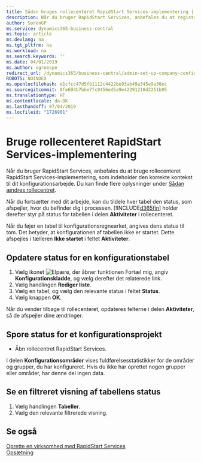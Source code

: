 ```yaml
---
title: Sådan bruges rollecenteret RapidStart Services-implementering | Microsoft Docs
description: Når du bruger RapidStart Services, anbefales du at registrere dit arbejde og bruge rollecenteret RapidStart Services-implementering, som indeholder den korrekte kontekst til dit konfigurationsarbejde.
author: SorenGP
ms.service: dynamics365-business-central
ms.topic: article
ms.devlang: na
ms.tgt_pltfrm: na
ms.workload: na
ms.search.keywords: ''
ms.date: 04/01/2019
ms.author: sgroespe
redirect_url: /dynamics365/business-central/admin-set-up-company-configuration
ROBOTS: NOINDEX
ms.openlocfilehash: e1cfcc47d5fb1112c4422be93ab49a345e9a30ec
ms.sourcegitcommit: 8fe694b7bbe7fc0456ed5a9e42291218d2251b05
ms.translationtype: HT
ms.contentlocale: da-DK
ms.lasthandoff: 07/04/2019
ms.locfileid: "1726901"
---
```

# <a name="use-the-rapidstart-services-implementer-role-center"></a>Bruge rollecenteret RapidStart Services-implementering
Når du bruger RapidStart Services, anbefales du at bruge rollecenteret RapidStart Services-implementering, som indeholder den korrekte kontekst til dit konfigurationsarbejde. Du kan finde flere oplysninger under [Sådan ændres rollecentret](ui-change-basic-settings.md#to-change-role-center).

Når du fortsætter med dit arbejde, kan du tildele hver tabel den status, som afspejler, hvor du befinder dig i processen. [!INCLUDE[d365fin](includes/d365fin_md.md)] holder derefter styr på status for tabellen i delen **Aktiviteter** i rollecenteret.  

Når du føjer en tabel til konfigurationsregnearket, angives dens status til tom. Det betyder, at konfigurationen af tabellen ikke er startet. Dette afspejles i tælleren **Ikke startet** i feltet **Aktiviteter**.  

## <a name="to-update-the-status-of-a-configuration-table"></a>Opdatere status for en konfigurationstabel  
1.  Vælg ikonet ![Elpære, der åbner funktionen Fortæl mig](media/ui-search/search_small.png "Fortæl mig, hvad du vil foretage dig"), angiv **Konfigurationskladde**, og vælg derefter det relaterede link.  
2.  Vælg handlingen **Rediger liste**.  
3.  Vælg en tabel, og vælg den relevante status i feltet **Status**.  
4.  Vælg knappen **OK**.  

Når du vender tilbage til rollecenteret, opdateres felterne i delen **Aktiviteter**, så de afspejler dine ændringer.  

## <a name="to-track-the-status-of-a-configuration-project"></a>Spore status for et konfigurationsprojekt  
- Åbn rollecentret RapidStart Services.  

I delen **Konfigurationsområder** vises fuldførelsesstatistikker for de områder og grupper, du har konfigureret. Hvis du ikke har oprettet nogen grupper eller områder, har denne del ingen data.  

## <a name="to-see-a-filtered-view-of-table-status"></a>Se en filtreret visning af tabellens status  
1. Vælg handlingen **Tabeller**.  
2. Vælg den relevante filtrerede visning.  

## <a name="see-also"></a>Se også  
[Oprette en virksomhed med RapidStart Services](admin-set-up-a-company-with-rapidstart.md)  
[Opsætning](admin-setup-and-administration.md)
